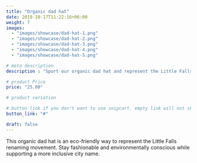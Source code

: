 ```yaml
---
title: "Organic dad hat"
date: 2019-10-17T11:22:16+06:00
weight: 7
images: 
  - "images/showcase/dad-hat-1.png"
  - "images/showcase/dad-hat-2.png"
  - "images/showcase/dad-hat-3.png"
  - "images/showcase/dad-hat-4.png"
  - "images/showcase/dad-hat-5.png"  

# meta description
description : "Sport our organic dad hat and represent the Little Falls renaming movement with pride"

# product Price
price: "25.00"

# product variation

# button link if you don't want to use snipcart. empty link will not show button
button_link: "#"

draft: false
---
```


This organic dad hat is an eco-friendly way to represent the Little Falls renaming movement. Stay fashionable and environmentally conscious while supporting a more inclusive city name.